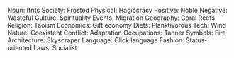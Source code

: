 Noun: Ifrits
Society: Frosted
Physical: Hagiocracy
Positive: Noble
Negative: Wasteful
Culture: Spirituality
Events: Migration
Geography: Coral Reefs
Religion: Taoism
Economics: Gift economy
Diets: Planktivorous
Tech: Wind
Nature: Coexistent
Conflict: Adaptation
Occupations: Tanner
Symbols: Fire
Architecture: Skyscraper
Language: Click language
Fashion: Status-oriented
Laws: Socialist